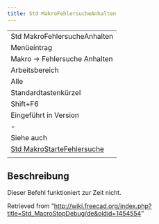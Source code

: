 ```yaml
---
title: Std MakroFehlersucheAnhalten
---
```

|  |
| --- |
| Std MakroFehlersucheAnhalten |
| Menüeintrag |
| Makro → Fehlersuche Anhalten |
| Arbeitsbereich |
| Alle |
| Standardtastenkürzel |
| Shift+F6 |
| Eingeführt in Version |
| - |
| Siehe auch |
| [Std MakroStarteFehlersuche](/Std_MacroStartDebug/de "Std MacroStartDebug/de") |
|  |

## Beschreibung

Dieser Befehl funktioniert zur Zeit nicht.

Retrieved from "<http://wiki.freecad.org/index.php?title=Std_MacroStopDebug/de&oldid=1454554>"